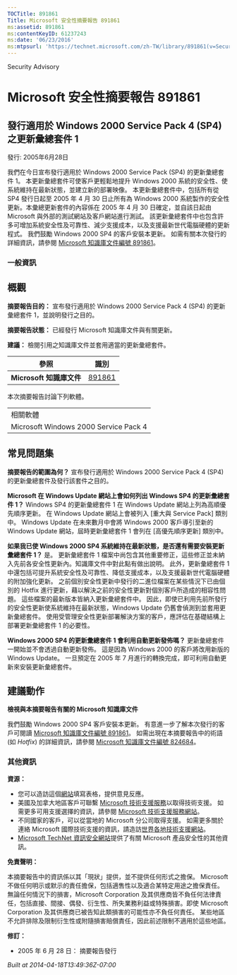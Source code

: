 ```yaml
---
TOCTitle: 891861
Title: Microsoft 安全性摘要報告 891861
ms:assetid: 891861
ms:contentKeyID: 61237243
ms:date: '06/23/2016'
ms:mtpsurl: 'https://technet.microsoft.com/zh-TW/library/891861(v=Security.10)'
---
```


Security Advisory

Microsoft 安全性摘要報告 891861
===============================

發行適用於 Windows 2000 Service Pack 4 (SP4) 之更新彙總套件 1
-------------------------------------------------------------

發行: 2005年6月28日

我們在今日宣布發行適用於 Windows 2000 Service Pack (SP4) 的更新彙總套件 1。 本更新彙總套件可使客戶更輕鬆地提升 Windows 2000 系統的安全性、使系統維持在最新狀態，並建立新的部署映像。
本更新彙總套件中，包括所有從 SP4 發行日起至 2005 年 4 月 30 日止所有為 Windows 2000 系統製作的安全性更新。本彙總更新套件的內容係在 2005 年 4 月 30 日確定，並自該日起由 Microsoft 與外部的測試網站及客戶網站進行測試。 該更新彙總套件中也包含許多可增加系統安全性及可靠性、減少支援成本，以及支援最新世代電腦硬體的更新程式。
我們鼓勵 Windows 2000 SP4 的客戶安裝本更新。 如需有關本次發行的詳細資訊，請參閱 [Microsoft 知識庫文件編號 891861](http://support.microsoft.com/kb/891861)。

### 一般資訊

概觀
----

<span></span>
**摘要報告目的：** 宣布發行適用於 Windows 2000 Service Pack 4 (SP4) 的更新彙總套件 1，並說明發行之目的。

**摘要報告狀態：** 已經發行 Microsoft 知識庫文件與有關更新。

**建議：** 檢閱引用之知識庫文件並套用適當的更新彙總套件。

| 參照                     | 識別                                             |
|--------------------------|--------------------------------------------------|
| **Microsoft 知識庫文件** | [891861](http://support.microsoft.com/kb/891861) |

本次摘要報告討論下列軟體。

|                                       |
|---------------------------------------|
| 相關軟體                              |
| Microsoft Windows 2000 Service Pack 4 |

常見問題集
----------

<span></span>
**摘要報告的範圍為何？**
宣布發行適用於 Windows 2000 Service Pack 4 (SP4) 的更新彙總套件及發行該套件之目的。

**Microsoft 在 Windows Update 網站上會如何列出 Windows SP4 的更新彙總套件 1？**
Windows SP4 的更新彙總套件 1 在 Windows Update 網站上列為高順優先順序更新。 在 Windows Update 網站上會被列入 \[重大與 Service Pack\] 類別中。 Windows Update 在未來數月中會將 Windows 2000 客戶導引至新的 Windows Update 網站，屆時更新彙總套件 1 會列在 \[高優先順序更新\] 類別中。

**如果我已使 Windows 2000 SP4 系統維持在最新狀態，是否還有需要安裝更新彙總套件 1？**
是。 更新彙總套件 1 檔案中尚包含其他重要修正，這些修正並未納入先前各安全性更新內。知識庫文件中對此點有做出說明。 此外，更新彙總套件 1 中還包括可提升系統安全性及可靠性、降低支援成本，以及支援最新世代電腦硬體的附加強化更新。 之前個別安全性更新中發行的二進位檔案在某些情況下已由個別的 Hotfix 進行更新，藉以解決之前的安全性更新對個別客戶所造成的相容性問題。 這些檔案的最新版本皆納入更新彙總套件中。
因此，即使已利用先前所發行的安全性更新使系統維持在最新狀態，Windows Update 仍舊會偵測到並套用更新彙總套件。 使用受管理安全性更新部署解決方案的客戶，應評估在基礎結構上部署更新彙總套件 1 的必要性。

**Windows 2000 SP4 的更新彙總套件 1 會利用自動更新發佈嗎？**
更新彙總套件一開始並不會透過自動更新發佈。 這是因為 Windows 2000 的客戶將改用新版的 Windows Update。 一旦預定在 2005 年 7 月進行的轉換完成，即可利用自動更新來安裝更新彙總套件。

建議動作
--------

<span></span>
**檢視與本摘要報告有關的 Microsoft 知識庫文件**

我們鼓勵 Windows 2000 SP4 客戶安裝本更新。 有意進一步了解本次發行的客戶可閱讀 [Microsoft 知識庫文件編號 891861](http://support.microsoft.com/kb/891861)。
如需出現在本摘要報告中的術語 (如 *Hotfix*) 的詳細資訊，請參閱 [Microsoft 知識庫文件編號 824684](http://support.microsoft.com/kb/824684)。

### 其他資訊

**資源：**

-   您可以造訪這個[網站](https://support.microsoft.com/common/survey.aspx?scid=sw;en;1257&amp;showpage=1&amp;ws=technet&amp;sd=tech)填寫表格，提供意見反應。
-   美國及加拿大地區客戶可聯繫 [Microsoft 技術支援服務](http://go.microsoft.com/fwlink/?linkid=21131)以取得技術支援。 如需更多可用支援選擇的資訊，請參閱 [Microsoft 技術支援服務網站](http://support.microsoft.com)。
-   不同國家的客戶，可以從當地的 Microsoft 分公司取得支援。 如需更多關於連絡 Microsoft 國際技術支援的資訊，請造訪[世界各地技術支援網站](http://go.microsoft.com/fwlink/?linkid=21155)。
-   [Microsoft TechNet 資訊安全網站](http://www.microsoft.com/taiwan/technet/security/default.mspx)提供了有關 Microsoft 產品安全性的其他資訊。

**免責聲明：**

本摘要報告中的資訊係以其「現狀」提供，並不提供任何形式之擔保。 Microsoft 不做任何明示或默示的責任擔保，包括適售性以及適合某特定用途之擔保責任。 無論任何情況下的損害，Microsoft Corporation 及其供應商皆不負任何法律責任，包括直接、間接、偶發、衍生性、所失業務利益或特殊損害。即使 Microsoft Corporation 及其供應商已被告知此類損害的可能性亦不負任何責任。 某些地區不允許排除及限制衍生性或附隨損害賠償責任，因此前述限制不適用於這些地區。

**修訂：**

-   2005 年 6 月 28 日： 摘要報告發行

*Built at 2014-04-18T13:49:36Z-07:00*
